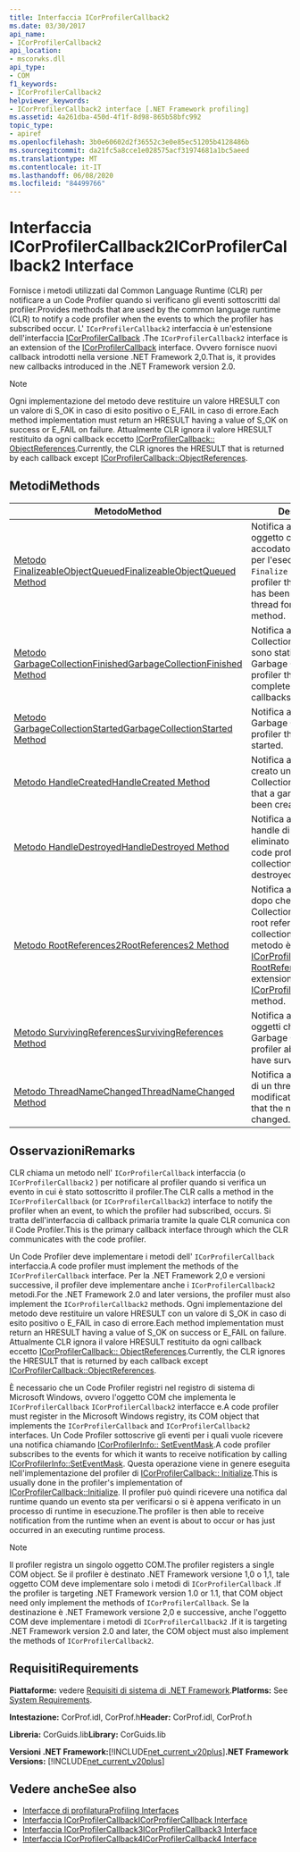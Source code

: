 ```yaml
---
title: Interfaccia ICorProfilerCallback2
ms.date: 03/30/2017
api_name:
- ICorProfilerCallback2
api_location:
- mscorwks.dll
api_type:
- COM
f1_keywords:
- ICorProfilerCallback2
helpviewer_keywords:
- ICorProfilerCallback2 interface [.NET Framework profiling]
ms.assetid: 4a261dba-450d-4f1f-8d98-865b58bfc992
topic_type:
- apiref
ms.openlocfilehash: 3b0e60602d2f36552c3e0e85ec51205b4128486b
ms.sourcegitcommit: da21fc5a8cce1e028575acf31974681a1bc5aeed
ms.translationtype: MT
ms.contentlocale: it-IT
ms.lasthandoff: 06/08/2020
ms.locfileid: "84499766"
---
```

# <a name="icorprofilercallback2-interface"></a><span data-ttu-id="14ffd-102">Interfaccia ICorProfilerCallback2</span><span class="sxs-lookup"><span data-stu-id="14ffd-102">ICorProfilerCallback2 Interface</span></span>
<span data-ttu-id="14ffd-103">Fornisce i metodi utilizzati dal Common Language Runtime (CLR) per notificare a un Code Profiler quando si verificano gli eventi sottoscritti dal profiler.</span><span class="sxs-lookup"><span data-stu-id="14ffd-103">Provides methods that are used by the common language runtime (CLR) to notify a code profiler when the events to which the profiler has subscribed occur.</span></span> <span data-ttu-id="14ffd-104">L' `ICorProfilerCallback2` interfaccia è un'estensione dell'interfaccia [ICorProfilerCallback](icorprofilercallback-interface.md) .</span><span class="sxs-lookup"><span data-stu-id="14ffd-104">The `ICorProfilerCallback2` interface is an extension of the [ICorProfilerCallback](icorprofilercallback-interface.md) interface.</span></span> <span data-ttu-id="14ffd-105">Ovvero fornisce nuovi callback introdotti nella versione .NET Framework 2,0.</span><span class="sxs-lookup"><span data-stu-id="14ffd-105">That is, it provides new callbacks introduced in the .NET Framework version 2.0.</span></span>  
  
> [!NOTE]
> <span data-ttu-id="14ffd-106">Ogni implementazione del metodo deve restituire un valore HRESULT con un valore di S_OK in caso di esito positivo o E_FAIL in caso di errore.</span><span class="sxs-lookup"><span data-stu-id="14ffd-106">Each method implementation must return an HRESULT having a value of S_OK on success or E_FAIL on failure.</span></span> <span data-ttu-id="14ffd-107">Attualmente CLR ignora il valore HRESULT restituito da ogni callback eccetto [ICorProfilerCallback:: ObjectReferences](icorprofilercallback-objectreferences-method.md).</span><span class="sxs-lookup"><span data-stu-id="14ffd-107">Currently, the CLR ignores the HRESULT that is returned by each callback except [ICorProfilerCallback::ObjectReferences](icorprofilercallback-objectreferences-method.md).</span></span>  
  
## <a name="methods"></a><span data-ttu-id="14ffd-108">Metodi</span><span class="sxs-lookup"><span data-stu-id="14ffd-108">Methods</span></span>  
  
|<span data-ttu-id="14ffd-109">Metodo</span><span class="sxs-lookup"><span data-stu-id="14ffd-109">Method</span></span>|<span data-ttu-id="14ffd-110">Descrizione</span><span class="sxs-lookup"><span data-stu-id="14ffd-110">Description</span></span>|  
|------------|-----------------|  
|[<span data-ttu-id="14ffd-111">Metodo FinalizeableObjectQueued</span><span class="sxs-lookup"><span data-stu-id="14ffd-111">FinalizeableObjectQueued Method</span></span>](icorprofilercallback2-finalizeableobjectqueued-method.md)|<span data-ttu-id="14ffd-112">Notifica all'Code Profiler che un oggetto con un finalizzatore è stato accodato al thread del finalizzatore per l'esecuzione del relativo `Finalize` metodo.</span><span class="sxs-lookup"><span data-stu-id="14ffd-112">Notifies the code profiler that an object with a finalizer has been queued to the finalizer thread for execution of its `Finalize` method.</span></span>|  
|[<span data-ttu-id="14ffd-113">Metodo GarbageCollectionFinished</span><span class="sxs-lookup"><span data-stu-id="14ffd-113">GarbageCollectionFinished Method</span></span>](icorprofilercallback2-garbagecollectionfinished-method.md)|<span data-ttu-id="14ffd-114">Notifica al profiler che un Garbage Collection è stato completato e che sono stati rilasciati tutti i callback di Garbage Collection.</span><span class="sxs-lookup"><span data-stu-id="14ffd-114">Notifies the profiler that a garbage collection has completed and all garbage collection callbacks have been issued for it.</span></span>|  
|[<span data-ttu-id="14ffd-115">Metodo GarbageCollectionStarted</span><span class="sxs-lookup"><span data-stu-id="14ffd-115">GarbageCollectionStarted Method</span></span>](icorprofilercallback2-garbagecollectionstarted-method.md)|<span data-ttu-id="14ffd-116">Notifica all'Code Profiler l'avvio di un Garbage Collection.</span><span class="sxs-lookup"><span data-stu-id="14ffd-116">Notifies the code profiler that a garbage collection has started.</span></span>|  
|[<span data-ttu-id="14ffd-117">Metodo HandleCreated</span><span class="sxs-lookup"><span data-stu-id="14ffd-117">HandleCreated Method</span></span>](icorprofilercallback2-handlecreated-method.md)|<span data-ttu-id="14ffd-118">Notifica all'Code Profiler che è stato creato un handle di Garbage Collection.</span><span class="sxs-lookup"><span data-stu-id="14ffd-118">Notifies the code profiler that a garbage collection handle has been created.</span></span>|  
|[<span data-ttu-id="14ffd-119">Metodo HandleDestroyed</span><span class="sxs-lookup"><span data-stu-id="14ffd-119">HandleDestroyed Method</span></span>](icorprofilercallback2-handledestroyed-method.md)|<span data-ttu-id="14ffd-120">Notifica all'Code Profiler che un handle di Garbage Collection è stato eliminato definitivamente.</span><span class="sxs-lookup"><span data-stu-id="14ffd-120">Notifies the code profiler that a garbage collection handle has been destroyed.</span></span>|  
|[<span data-ttu-id="14ffd-121">Metodo RootReferences2</span><span class="sxs-lookup"><span data-stu-id="14ffd-121">RootReferences2 Method</span></span>](icorprofilercallback2-rootreferences2-method.md)|<span data-ttu-id="14ffd-122">Notifica al profiler i riferimenti radice dopo che si è verificato un Garbage Collection.</span><span class="sxs-lookup"><span data-stu-id="14ffd-122">Notifies the profiler about root references after a garbage collection has occurred.</span></span> <span data-ttu-id="14ffd-123">Questo metodo è un'estensione del metodo [ICorProfilerCallback:: RootReferences](icorprofilercallback-rootreferences-method.md) .</span><span class="sxs-lookup"><span data-stu-id="14ffd-123">This method is an extension of the [ICorProfilerCallback::RootReferences](icorprofilercallback-rootreferences-method.md) method.</span></span>|  
|[<span data-ttu-id="14ffd-124">Metodo SurvivingReferences</span><span class="sxs-lookup"><span data-stu-id="14ffd-124">SurvivingReferences Method</span></span>](icorprofilercallback2-survivingreferences-method.md)|<span data-ttu-id="14ffd-125">Notifica al profiler i riferimenti a oggetti che sono sopravvissuti a una Garbage Collection.</span><span class="sxs-lookup"><span data-stu-id="14ffd-125">Notifies the profiler about object references that have survived a garbage collection.</span></span>|  
|[<span data-ttu-id="14ffd-126">Metodo ThreadNameChanged</span><span class="sxs-lookup"><span data-stu-id="14ffd-126">ThreadNameChanged Method</span></span>](icorprofilercallback2-threadnamechanged-method.md)|<span data-ttu-id="14ffd-127">Notifica all'Code Profiler che il nome di un thread è stato modificato.</span><span class="sxs-lookup"><span data-stu-id="14ffd-127">Notifies the code profiler that the name of a thread has changed.</span></span>|  
  
## <a name="remarks"></a><span data-ttu-id="14ffd-128">Osservazioni</span><span class="sxs-lookup"><span data-stu-id="14ffd-128">Remarks</span></span>  
 <span data-ttu-id="14ffd-129">CLR chiama un metodo nell' `ICorProfilerCallback` interfaccia (o `ICorProfilerCallback2` ) per notificare al profiler quando si verifica un evento in cui è stato sottoscritto il profiler.</span><span class="sxs-lookup"><span data-stu-id="14ffd-129">The CLR calls a method in the `ICorProfilerCallback` (or `ICorProfilerCallback2`) interface to notify the profiler when an event, to which the profiler had subscribed, occurs.</span></span> <span data-ttu-id="14ffd-130">Si tratta dell'interfaccia di callback primaria tramite la quale CLR comunica con il Code Profiler.</span><span class="sxs-lookup"><span data-stu-id="14ffd-130">This is the primary callback interface through which the CLR communicates with the code profiler.</span></span>  
  
 <span data-ttu-id="14ffd-131">Un Code Profiler deve implementare i metodi dell' `ICorProfilerCallback` interfaccia.</span><span class="sxs-lookup"><span data-stu-id="14ffd-131">A code profiler must implement the methods of the `ICorProfilerCallback` interface.</span></span> <span data-ttu-id="14ffd-132">Per la .NET Framework 2,0 e versioni successive, il profiler deve implementare anche i `ICorProfilerCallback2` metodi.</span><span class="sxs-lookup"><span data-stu-id="14ffd-132">For the .NET Framework 2.0 and later versions, the profiler must also implement the `ICorProfilerCallback2` methods.</span></span> <span data-ttu-id="14ffd-133">Ogni implementazione del metodo deve restituire un valore HRESULT con un valore di S_OK in caso di esito positivo o E_FAIL in caso di errore.</span><span class="sxs-lookup"><span data-stu-id="14ffd-133">Each method implementation must return an HRESULT having a value of S_OK on success or E_FAIL on failure.</span></span> <span data-ttu-id="14ffd-134">Attualmente CLR ignora il valore HRESULT restituito da ogni callback eccetto [ICorProfilerCallback:: ObjectReferences](icorprofilercallback-objectreferences-method.md).</span><span class="sxs-lookup"><span data-stu-id="14ffd-134">Currently, the CLR ignores the HRESULT that is returned by each callback except [ICorProfilerCallback::ObjectReferences](icorprofilercallback-objectreferences-method.md).</span></span>  
  
 <span data-ttu-id="14ffd-135">È necessario che un Code Profiler registri nel registro di sistema di Microsoft Windows, ovvero l'oggetto COM che implementa le `ICorProfilerCallback` `ICorProfilerCallback2` interfacce e.</span><span class="sxs-lookup"><span data-stu-id="14ffd-135">A code profiler must register in the Microsoft Windows registry, its COM object that implements the `ICorProfilerCallback` and `ICorProfilerCallback2` interfaces.</span></span> <span data-ttu-id="14ffd-136">Un Code Profiler sottoscrive gli eventi per i quali vuole ricevere una notifica chiamando [ICorProfilerInfo:: SetEventMask](icorprofilerinfo-seteventmask-method.md).</span><span class="sxs-lookup"><span data-stu-id="14ffd-136">A code profiler subscribes to the events for which it wants to receive notification by calling [ICorProfilerInfo::SetEventMask](icorprofilerinfo-seteventmask-method.md).</span></span> <span data-ttu-id="14ffd-137">Questa operazione viene in genere eseguita nell'implementazione del profiler di [ICorProfilerCallback:: Initialize](icorprofilercallback-initialize-method.md).</span><span class="sxs-lookup"><span data-stu-id="14ffd-137">This is usually done in the profiler's implementation of [ICorProfilerCallback::Initialize](icorprofilercallback-initialize-method.md).</span></span> <span data-ttu-id="14ffd-138">Il profiler può quindi ricevere una notifica dal runtime quando un evento sta per verificarsi o si è appena verificato in un processo di runtime in esecuzione.</span><span class="sxs-lookup"><span data-stu-id="14ffd-138">The profiler is then able to receive notification from the runtime when an event is about to occur or has just occurred in an executing runtime process.</span></span>  
  
> [!NOTE]
> <span data-ttu-id="14ffd-139">Il profiler registra un singolo oggetto COM.</span><span class="sxs-lookup"><span data-stu-id="14ffd-139">The profiler registers a single COM object.</span></span> <span data-ttu-id="14ffd-140">Se il profiler è destinato .NET Framework versione 1,0 o 1,1, tale oggetto COM deve implementare solo i metodi di `ICorProfilerCallback` .</span><span class="sxs-lookup"><span data-stu-id="14ffd-140">If the profiler is targeting .NET Framework version 1.0 or 1.1, that COM object need only implement the methods of `ICorProfilerCallback`.</span></span> <span data-ttu-id="14ffd-141">Se la destinazione è .NET Framework versione 2,0 e successive, anche l'oggetto COM deve implementare i metodi di `ICorProfilerCallback2` .</span><span class="sxs-lookup"><span data-stu-id="14ffd-141">If it is targeting .NET Framework version 2.0 and later, the COM object must also implement the methods of `ICorProfilerCallback2`.</span></span>  
  
## <a name="requirements"></a><span data-ttu-id="14ffd-142">Requisiti</span><span class="sxs-lookup"><span data-stu-id="14ffd-142">Requirements</span></span>  
 <span data-ttu-id="14ffd-143">**Piattaforme:** vedere [Requisiti di sistema di .NET Framework](../../get-started/system-requirements.md).</span><span class="sxs-lookup"><span data-stu-id="14ffd-143">**Platforms:** See [System Requirements](../../get-started/system-requirements.md).</span></span>  
  
 <span data-ttu-id="14ffd-144">**Intestazione:** CorProf.idl, CorProf.h</span><span class="sxs-lookup"><span data-stu-id="14ffd-144">**Header:** CorProf.idl, CorProf.h</span></span>  
  
 <span data-ttu-id="14ffd-145">**Libreria:** CorGuids.lib</span><span class="sxs-lookup"><span data-stu-id="14ffd-145">**Library:** CorGuids.lib</span></span>  
  
 <span data-ttu-id="14ffd-146">**Versioni .NET Framework:**[!INCLUDE[net_current_v20plus](../../../../includes/net-current-v20plus-md.md)]</span><span class="sxs-lookup"><span data-stu-id="14ffd-146">**.NET Framework Versions:** [!INCLUDE[net_current_v20plus](../../../../includes/net-current-v20plus-md.md)]</span></span>  
  
## <a name="see-also"></a><span data-ttu-id="14ffd-147">Vedere anche</span><span class="sxs-lookup"><span data-stu-id="14ffd-147">See also</span></span>

- [<span data-ttu-id="14ffd-148">Interfacce di profilatura</span><span class="sxs-lookup"><span data-stu-id="14ffd-148">Profiling Interfaces</span></span>](profiling-interfaces.md)
- [<span data-ttu-id="14ffd-149">Interfaccia ICorProfilerCallback</span><span class="sxs-lookup"><span data-stu-id="14ffd-149">ICorProfilerCallback Interface</span></span>](icorprofilercallback-interface.md)
- [<span data-ttu-id="14ffd-150">Interfaccia ICorProfilerCallback3</span><span class="sxs-lookup"><span data-stu-id="14ffd-150">ICorProfilerCallback3 Interface</span></span>](icorprofilercallback3-interface.md)
- [<span data-ttu-id="14ffd-151">Interfaccia ICorProfilerCallback4</span><span class="sxs-lookup"><span data-stu-id="14ffd-151">ICorProfilerCallback4 Interface</span></span>](icorprofilercallback4-interface.md)
